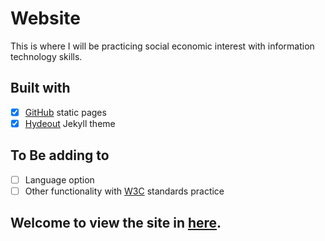 # Website
This is where I will be practicing social economic interest with information technology skills.  

Built with
----
- [x] [GitHub](https://pages.github.com/) static pages
- [x] [Hydeout](https://fongandrew.github.io/hydeout/) Jekyll theme

To Be adding to
----
- [ ] Language option
- [ ] Other functionality with [W3C](https://www.w3.org/standards/) standards practice

## Welcome to view the site in [here](https://jyang123-bit.github.io/Website/).
